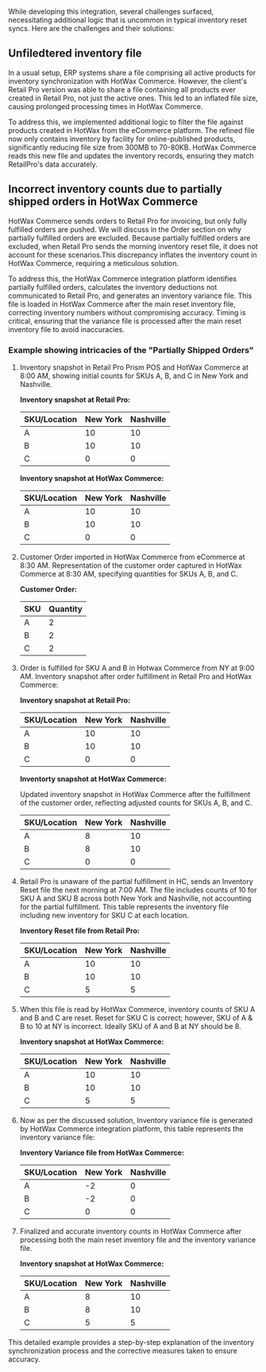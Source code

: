 

While developing this integration, several challenges surfaced, necessitating additional logic that is uncommon in typical inventory reset syncs. Here are the challenges and their solutions: 

## Unfiledtered inventory file

In a usual setup, ERP systems share a file comprising all active products for inventory synchronization with HotWax Commerce. However, the client's Retail Pro version was able to share a file 
containing all products ever created in Retail Pro, not just the active ones. This led to an inflated file size, causing prolonged processing times in HotWax Commerce. 

To address this, we implemented additional logic to filter the file against products created in HotWax from the eCommerce platform. The refined file now only contains inventory by facility 
for online-published products, significantly reducing file size from 300MB to 70-80KB. HotWax Commerce reads this new file and updates the inventory records, ensuring they match RetailPro's 
data accurately. 


## Incorrect inventory counts due to partially shipped orders in HotWax Commerce


HotWax Commerce sends orders to Retail Pro for invoicing, but only fully fulfilled orders are pushed. We will discuss in the Order section on why partially fulfilled orders are excluded. Because 
partially fulfilled orders are excluded, when Retail Pro sends the morning inventory reset file, it does not account for these scenarios.This discrepancy inflates the inventory count in HotWax Commerce, 
requiring a meticulous solution. 


To address this, the HotWax Commerce integration platform identifies partially fulfilled orders, calculates the inventory deductions not communicated to Retail Pro, and generates an inventory variance file.
This file is loaded in HotWax Commerce after the main reset inventory file, correcting inventory numbers without compromising accuracy. Timing is critical, ensuring that the variance file is processed after
the main reset inventory file to avoid inaccuracies.


### Example showing intricacies of the "Partially Shipped Orders"

1. Inventory snapshot in Retail Pro Prism POS and HotWax Commerce at 8:00 AM, showing initial counts for SKUs A, B, and C in New York and Nashville.

    **Inventory snapshot at Retail Pro:**


    | SKU/Location | New York | Nashville |
    |--------------|----------|-----------|
    | A            | 10       | 10        |
    | B            | 10       | 10        |
    | C            | 0        | 0         |

    **Inventory snapshot at HotWax Commerce:**


    | SKU/Location | New York | Nashville |
    |--------------|----------|-----------|
    | A            | 10       | 10        |
    | B            | 10       | 10        |
    | C            | 0        | 0         |

2. Customer Order imported in HotWax Commerce from eCommerce at 8:30 AM. Representation of the customer order captured in HotWax Commerce at 8:30 AM, specifying quantities for SKUs A, B, and C.

    **Customer Order:**

    | SKU      | Quantity |
    |----------|----------|
    | A        | 2        |
    | B        | 2        |
    | C        | 2        |

3. Order is fulfilled for SKU A and B in Hotwax Commerce from NY at 9:00 AM. Inventory snapshot after order fulfillment in Retail Pro and HotWax Commerce:


    **Inventory snapshot at Retail Pro:**


    | SKU/Location | New York | Nashville |
    |--------------|----------|-----------|
    | A            | 10       | 10        |
    | B            | 10       | 10        |
    | C            | 0        | 0         |

    **Inventorty snapshot at HotWax Commerce:**


    Updated inventory snapshot in HotWax Commerce after the fulfillment of the customer order, reflecting adjusted counts for SKUs A, B, and C.

    | SKU/Location | New York | Nashville |
    |--------------|----------|-----------|
    | A            | 8        | 10        |
    | B            | 8        | 10        |
    | C            | 0        | 0         |

4. Retail Pro is unaware of the partial fulfillment in HC, sends an Inventory Reset file the next morning at 7:00 AM. The file includes counts of 10 for SKU A and SKU B across both New York and Nashville, not accounting for the partial fulfillment. This table  represents the inventory file including new inventory for SKU C at each location.

    **Inventory Reset file from Retail Pro:**

    | SKU/Location | New York | Nashville |
    |--------------|----------|-----------|
    | A            | 10       | 10        |
    | B            | 10       | 10        |
    | C            | 5        | 5         |

5. When this file is read by HotWax Commerce, inventory counts of SKU A and B and C are reset. Reset for SKU C is correct; however, SKU of A & B to 10 at NY is incorrect. Ideally SKU of A and B at NY should be 8.



    **Inventory snapshot at HotWax Commerce:**


    | SKU/Location | New York | Nashville |
    |--------------|----------|-----------|
    | A            | 10       | 10        |
    | B            | 10       | 10        |
    | C            | 5        | 5         |

6. Now as per the discussed solution, Inventory variance file is generated by HotWax Commerce integration platform, this table represents the inventory variance file:


    **Inventory Variance file from HotWax Commerce:**


    | SKU/Location | New York | Nashville |
    |--------------|----------|-----------|
    | A            | -2       | 0         |
    | B            | -2       | 0         |
    | C            | 0        | 0         |

7. Finalized and accurate inventory counts in HotWax Commerce after processing both the main reset inventory file and the inventory variance file.


    **Inventory snapshot at HotWax Commerce:**


    | SKU/Location | New York | Nashville |
    |--------------|----------|-----------|
    | A            | 8        | 10        |
    | B            | 8        | 10        |
    | C            | 5        | 5         |


This detailed example provides a step-by-step explanation of the inventory synchronization process and the corrective measures taken to ensure accuracy.



